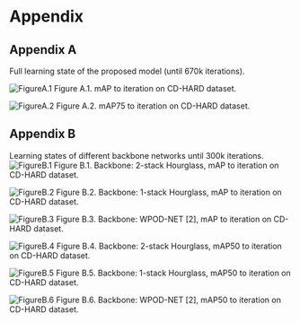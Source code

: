 # Appendix
## Appendix A
Full learning state of the proposed model (until 670k iterations).

![FigureA.1](chapters/pics/FigureA.1.jpg)
Figure A.1. mAP to iteration on CD-HARD dataset.

![FigureA.2](chapters/pics/FigureA.2.jpg)
Figure A.2. mAP75 to iteration on CD-HARD dataset.

## Appendix B
Learning states of different backbone networks until 300k iterations.
![FigureB.1](chapters/pics/FigureB.1.jpg)
Figure B.1. Backbone: 2-stack Hourglass, mAP to iteration on CD-HARD dataset.

![FigureB.2](chapters/pics/FigureB.2.jpg)
Figure B.2. Backbone: 1-stack Hourglass, mAP to iteration on CD-HARD dataset.

![FigureB.3](chapters/pics/FigureB.3.jpg)
Figure B.3. Backbone: WPOD-NET [2], mAP to iteration on CD-HARD dataset.

![FigureB.4](chapters/pics/FigureB.4.jpg)
Figure B.4. Backbone: 2-stack Hourglass, mAP50 to iteration on CD-HARD dataset.

![FigureB.5](chapters/pics/FigureB.5.jpg)
Figure B.5. Backbone: 1-stack Hourglass, mAP50 to iteration on CD-HARD dataset.

![FigureB.6](chapters/pics/FigureB.6.jpg)
Figure B.6. Backbone: WPOD-NET [2], mAP50 to iteration on CD-HARD dataset.